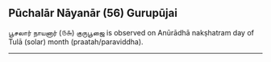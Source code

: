 ## Pūchalār Nāyanār (56) Gurupūjai
பூசலார் நாயனார் (௫௬) குருபூஜை is observed on Anūrādhā nakṣhatram day of Tulā (solar) month (praatah/paraviddha).



---
